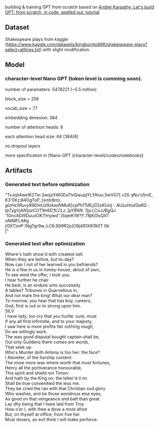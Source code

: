 building & training GPT from scratch based on [Andrej Karpathy: Let's build GPT: from scratch, in code, spelled out. tutorial](https://www.youtube.com/watch?v=kCc8FmEb1nY)

## Dataset
Shakespeare plays from kaggle (https://www.kaggle.com/datasets/kingburrito666/shakespeare-plays?select=alllines.txt) with slight modification.

## Model 
### character-level Nano GPT (token level is comming soon).
number of parameters: 5478221 (~5.5 million)

block_size = 256

vocab_size = 77 

embedding dimesion: 384

number of attention heads: 6

each attention head size: 64 (384/6)

no dropout layers 

more specification in [Nano-GPT (character-level)/codes/notebooks]

## Artifacts
### Generated text before optimization

"TxJqIi4we!KZTm	SwqzXWGEaThiQwupjYLYAluo,5wVG7[ x3S	qNu'o5mE,	K3'0Xz:84OgToP,:[smI$r8m  
),glzH  
s3Ruvy89DmUz9zkwiNMuK)cp	PhT5RLjG2sK  
UsIj:A UzuHod3aKQ:tp7ygVjAN]azCOT9n6D'fLCLz,]pYB9N.$ 1[pJ,CoJJBgQJ	'1GncADl9DuuoOK7!mywd':]SqeiK!W?Y.78jK(0sQXT  
oNIMFLAKg  
j!0XT)mP	)NgTgr9w,:LC6.9]t9R2p]O6j491X97A0T 0b  
["  

### Generated text after optimization
Where's hath show'd with createst sell.  
When they are before, but to-day?  
Now can I not of her learned in you befriends?  
He is a few in us in honey-house, about of awn,  
To see wind the offer, I took you.  
I hear further he chair  
He best, is an endure unto successity  
A tables? Tribunes in Quarvellous in,  
And not mark the king! What our dear man?  
To-morrow, you hear that has boy, careers,  
God, first is out or to strong upon him.  
SILV  
I have lady, too cry that you hurtle: sure, must  
If any all first infirmitie, and to your majesty,  
I saw here is more profits fair nothing rough,  
Do we willingly work.  
The was good disputal bought captain shall be,  
Out only Guildens there comes ere words,  
That seek up.  
Who's Murder doth Antony is too her: the face?  
I Aleveller, of the horship content:  
The more more was where worth that must fortunes,  
Henry all the portiverance honourable,  
This spirit and shield not Timon:  
And hath by the King on, the letter'd it on  
Shall be true convenitied the less me.  
They be cried the ran with that Christian sod glory  
Who washes, and be those wondrous else eyes,  
As good on that vengeance and batt than great.  
Lay dhy being that I have laid from Troy  
How o'er I, with thee a dove a most afoot  
But, on thyself at office, from five her  
Must dovers, an evil think I will make perforce.  

